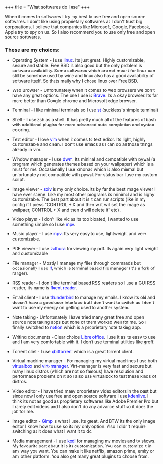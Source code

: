 +++
title = "What softwares do I use"
+++

When it comes to softwares I try my best to use free and open source softwares. I don't like using proprietary softwares as I don't trust big corporations. I believe that companies like Microsoft, Google, Facebook, Apple try to spy on us. So I also recommend you to use only free and open source softwares.

### These are my choices:

* Operating System - I use <span style="color:blue;">linux</span>. Its just great. Highly customizable, secure and stable. Free BSD is also good but the only problem is software availability. Some softwares which are not meant for linux can still be somehow used by wine and linux also has a good availability of software itself. So thats maily why I chose linux over Free BSD.

* Web Browser - Unfortunately when it comes to web browsers we don't have any great options. The one I use is <span style="color:blue;">Brave</span>. Its a okay browser. Its far more better than Google chrome and Microsoft edge browser.

* Terminal - I like minimal terminals so I use <span style="color:blue;">st</span> (suckless's simple terminal)

* Shell - I use zsh as a shell. It has pretty much all of the features of bash with additional plugins for more advanced auto-completion and syntax coloring.

* Text editor - I love <span style="color:blue;">vim</span> when it comes to text editor. Its light, highly customizable and clean. I don't use emacs as I can do all those things already in vim.

* Window manager - I use <span style="color:blue;">dwm</span>. Its mininal and compatible with pywal (a program which generates themes based on your wallpaper) which is a must for me. Occasionally I use xmonad which is also minmal but unfortunately not compatible with pywal. For status bar I use my custom script.

* Image viewer - <span style="color:blue;">sxiv</span> is my only choice. Its by far the best image viewer I have ever scene. Like my most other programs its minimal and is highy customizable. The best part about it is it can run scripts (like in my config if I press "CONTROL + X and then w it will set the image as wallpaer, CONTROL + X and then d will delete it" etc) .

* Video player - I don't like vlc as its too bloated, I wanted to use something simple so I use <span style="color:blue;">mpv</span>.

* Music player - I use <span style="color:blue;">mpv</span>. Its very easy to use, lightweight and very customizable.

* PDF viewer - I use <span style="color:blue;">zathura</span> for viewing my pdf. Its again very light weight and customizable

* File manager - Mostly I manage my files through commands but occasionally I use <span style="color:blue;">lf</span>, which is terminal based file manager (it's a fork of ranger).

* RSS reader - I don't like terminal based RSS readers so I use a GUI RSS reader, its name is <span style="color:blue;">fluent reader</span>.

* Email client - I use <span style="color:blue;">thunderbird</span> to manage my emails. I know its old and doesn't have a good user interface but I don't want to switch as I don't want to use my energy on getting used to another system.

* Note taking - Unfortunately I have tried many great free and open source note taking apps but none of them worked well for me. So I finally switched to <span style="color:blue;">notion</span> which is a proprietary note taking app.

* Writing documents - Clear choice <span style="color:blue;">Libre office</span>. I use it as its easy to use and I am very comfortable with it. I don't use terminal utilities like groff.

* Torrent cliet - I use <span style="color:blue;">qbittorrent</span> which is a great torrent client.

* Virtual machine manager - For managing my virtual machines I use both <span style="color:blue;">virtualbox</span> and <span style="color:blue;">virt-manager</span>. Virt-manager is very fast and secure but many linux distros (which are not so famous) have resolution and performace problems on it so I also use virtualbox to test these kinds of distros.

* Video editor - I have tried many proprietary video editors in the past but since now I only use free and open source software I use <span style="color:blue;">kdenlive</span>. I think its not as good as proprietary softwares like Adobe Premier Pro but I rarely edit videos and I also don't do any advance stuff so it does the job for me.

* Image editor - <span style="color:blue;">Gimp</span> is what I use. Its great. And BTW its the only image editor I know how to use so its my only option. Also I didn't require switching as it does what I want it to do.

* Media management - I use <span style="color:blue;">kodi</span> for managing my movies and tv shows. My favourite part about it is its customization. You can customize it in any way you want. You can make it like netflix, amazon prime, emby or any other platform. You also get many great plugins to choose from.
